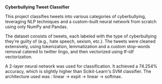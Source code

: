 **Cyberbullying Tweet Classifier**

This project classifies tweets into various categories of cyberbullying, leveraging NLP techniques and a custom-built neural network from scratch using only NumPy and Pandas.

The dataset consists of tweets, each labeled with the type of cyberbullying they're guilty of (e.g., hate speech, sexism, etc.). The tweets were cleaned extensively, using tokenization, lemmatization and a custom stop-words removal catered to twitter lingo,
and then vectorized using tf-idf vectorization. 

A 2-layer neural network was used for classification. It achieved a 74.254% accuracy, which is slightly higher than Scikit-Learn's SVM classifier. The architecture used was :
linear -> expit -> linear -> softmax. 
